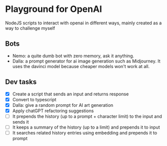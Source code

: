 # Playground for OpenAI

NodeJS scripts to interact with openai in different ways, mainly created as a way to challenge myself

## Bots

- Nemo: a quite dumb bot with zero memory, ask it anything.
- Dalla: a prompt generator for ai image generation such as Midjourney. It uses the davinci model because cheaper models won't work at all.

## Dev tasks

- [x] Create a script that sends an input and returns response
- [x] Convert to typescript
- [x] Dalla: give a random prompt for AI art generation
- [x] Apply chatGPT refactoring suggestions
- [ ] It prepends the history (up to a prompt + character limit) to the input and sends it
- [ ] It keeps a summary of the history (up to a limit) and prepends it to input
- [ ] It searches related history entries using embedding and prepends it to prompt
